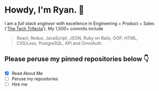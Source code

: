 # Howdy, I'm Ryan. 👋

I am a *full stack engineer* with excellence in Engineering + Product + Sales ('[The Tech Trifecta](https://thetechtrifecta.com)'). My 1,500+ commits include

> React, Redux, JavaScript, JSON, Ruby on Rails, OOP, HTML, CSS/Less, PostgreSQL, API and OmniAuth.

## Please peruse my pinned repositories below 👇

- [x] Read About Me
- [ ] Peruse my repositories
- [ ] Hire me
